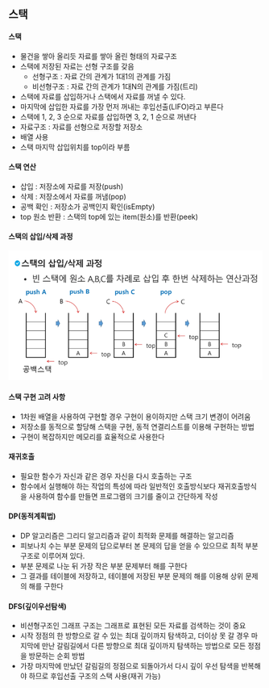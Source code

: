 ## 스택
#### 스택
- 물건을 쌓아 올리듯 자료를 쌓아 올린 형태의 자료구조
- 스택에 저장된 자료는 선형 구조를 갖음
  - 선형구조 : 자료 간의 관계가 1대1의 관계를 가짐
  - 비선형구조 : 자료 간의 관계가 1대N의 관계를 가짐(트리)
- 스택에 자료를 삽입하거나 스택에서 자료를 꺼낼 수 있다.
- 마지막에 삽입한 자료를 가장 먼저 꺼내는 후입선출(LIFO)라고 부른다
- 스택에 1, 2, 3 순으로 자료를 삽입하면 3, 2, 1 순으로 꺼낸다
- 자료구조 : 자료를 선형으로 저장할 저장소
- 배열 사용
- 스택 마지막 삽입위치를 top이라 부름
#### 스택 연산
- 삽입 : 저장소에 자료를 저장(push)
- 삭제 : 저장소에서 자료를 꺼냄(pop)
- 공백 확인 : 저장소가 공백인지 확인(isEmpty)
- top 원소 반환 : 스택의 top에 있는 item(원소)를 반환(peek)
#### 스택의 삽입/삭제 과정
![스택 삽입/삭제 과정](./images/stacks.png)
#### 스택 구현 고려 사항
- 1차원 배열을 사용하여 구현할 경우 구현이 용이하지만 스택 크기 변경이 어려움
- 저장소를 동적으로 할당해 스택을 구현, 동적 연결리스트를 이용해 구현하는 방법
- 구현이 복잡하지만 메모리를 효율적으로 사용한다
#### 재귀호출
- 필요한 함수가 자신과 같은 경우 자신을 다시 호출하는 구조
- 함수에서 실행해야 하는 작업의 특성에 따라 일반적인 호출방식보다 재귀호출방식을 사용하여 함수를 만들면 프로그램의 크기를 줄이고 간단하게 작성
#### DP(동적계획법)
- DP 알고리즘은 그리디 알고리즘과 같이 최적화 문제를 해결하는 알고리즘
- 피보나치 수는 부분 문제의 답으로부터 본 문제의 답을 얻을 수 있으므로 최적 부분 구조로 이루어져 있다.
- 부분 문제로 나눈 뒤 가장 작은 부분 문제부터 해를 구한다
- 그 결과를 테이블에 저장하고, 테이블에 저장된 부분 문제의 해를 이용해 상위 문제의 해를 구한다
#### DFS(깊이우선탐색)
- 비션형구조인 그래프 구조는 그래프로 표현된 모든 자료를 검색하는 것이 중요
- 시작 정점의 한 방향으로 갈 수 있는 최대 깊이까지 탐색하고, 더이상 못 갈 경우 마지막에 만난 갈림길에서 다른 방향으로 최대 깊이까지 탐색하는 방법으로 모든 정점을 방문하는 순회 방법
- 가장 마지막에 만났던 갈림길의 정점으로 되돌아가서 다시 깊이 우선 탐색을 반복해야 하므로 후입선출 구조의 스택 사용(재귀 가능)